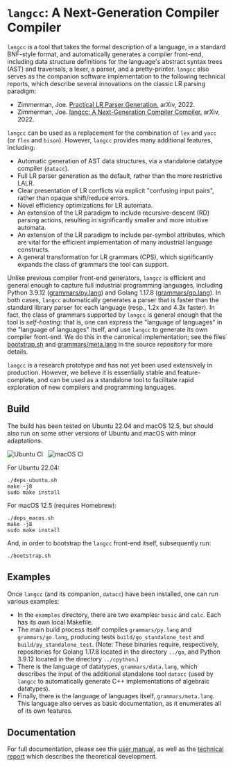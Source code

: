 # ``langcc``: A Next-Generation Compiler Compiler

``langcc`` is a tool that takes the formal description of a language,
in a standard BNF-style format, and automatically generates a compiler
front-end, including data structure definitions for the language's
abstract syntax trees (AST) and traversals,
a lexer, a parser, and a pretty-printer.
``langcc`` also serves as the companion software implementation to the following
technical reports, which describe several innovations on the classic
LR parsing paradigm:
- Zimmerman, Joe.
[Practical LR Parser Generation.](https://arxiv.org/pdf/2209.08383.pdf)
arXiv, 2022.
- Zimmerman, Joe.
[langcc: A Next-Generation Compiler Compiler.](https://arxiv.org/pdf/2209.08385.pdf)
arXiv, 2022.

``langcc`` can be used as a replacement for the combination of ``lex``
and ``yacc`` (or ``flex`` and ``bison``). However, ``langcc`` provides many
additional features, including:
- Automatic generation of AST data structures, via a standalone datatype
compiler (``datacc``).
- Full LR parser generation as the default, rather than the more restrictive
LALR.
- Clear presentation of LR conflicts via explicit "confusing input pairs",
rather than opaque shift/reduce errors.
- Novel efficiency optimizations for LR automata.
- An extension of the LR paradigm to include recursive-descent (RD)
parsing actions, resulting in significantly smaller and more intuitive
automata.
- An extension of the LR paradigm to include per-symbol attributes,
which are vital for the efficient implementation of many industrial language
constructs.
- A general transformation for LR grammars (CPS), which significantly
expands the class of grammars the tool can support.

Unlike previous compiler front-end generators, `langcc` is efficient and general enough to capture
full industrial programming languages, including
Python 3.9.12 ([grammars/py.lang](https://github.com/jzimmerman/langcc/blob/main/grammars/py.lang))
and Golang 1.17.8 ([grammars/go.lang](https://github.com/jzimmerman/langcc/blob/main/grammars/go.lang)). In both cases, `langcc` automatically generates
a parser that is faster than the standard library parser for each language
(resp., 1.2x and 4.3x faster).
In fact, the class of grammars supported by `langcc` is general enough
that the tool is _self-hosting_: that is, one can express the "language
of languages" in the "language of languages" itself, and use `langcc`
to generate its own compiler front-end. We do this in the canonical
implementation; see the files [bootstrap.sh](https://github.com/jzimmerman/langcc/blob/main/bootstrap.sh) and
[grammars/meta.lang](https://github.com/jzimmerman/langcc/blob/main/grammars/meta.lang)
in the source repository for more details.

``langcc`` is a research prototype and has not yet been used extensively
in production. However, we believe it is essentially stable and
feature-complete, and can be used as a standalone tool to facilitate
rapid exploration of new compilers and programming languages.

## Build
The build has been tested on Ubuntu 22.04 and macOS 12.5,
but should also run on some other versions of Ubuntu
and macOS with minor adaptations.

![Ubuntu CI](https://github.com/jzimmerman/langcc/actions/workflows/ci-ubuntu.yml/badge.svg?event=push) &nbsp; ![macOS CI](https://github.com/jzimmerman/langcc/actions/workflows/ci-macos.yml/badge.svg?event=push)

For Ubuntu 22.04:
```
./deps_ubuntu.sh
make -j8
sudo make install
```
For macOS 12.5 (requires Homebrew):
```
./deps_macos.sh
make -j8
sudo make install
```

And, in order to bootstrap the ``langcc`` front-end itself, subsequently run:
```
./bootstrap.sh
```

## Examples
Once ``langcc`` (and its companion, ``datacc``) have been installed,
one can run various examples:
- In the ``examples`` directory, there are two examples: ``basic`` and
  ``calc``. Each has its own local Makefile.
- The main build process itself compiles ``grammars/py.lang`` and
  ``grammars/go.lang``, producing tests ``build/go_standalone_test`` and
  ``build/py_standalone_test``. (Note: These binaries require, respectively,
  repositories for Golang 1.17.8 located in the directory ``../go``,
  and Python 3.9.12 located in the directory ``../cpython``.)
- There is the language of datatypes, ``grammars/data.lang``, which describes
  the input of the additional standalone tool ``datacc`` (used by ``langcc``
  to automatically generate C++ implementations of algebraic datatypes).
- Finally, there is the language of languages itself, ``grammars/meta.lang``.
  This language also serves as basic documentation, as it enumerates all of
  its own features.

## Documentation
For full documentation, please see the [user manual](https://github.com/jzimmerman/langcc/blob/main/MANUAL.md),
as well as the [technical report](https://arxiv.org/pdf/2209.08383.pdf) which describes the theoretical development.
